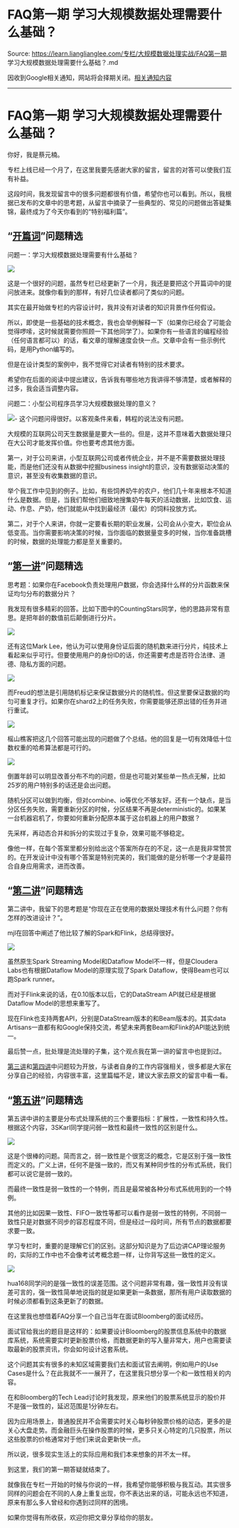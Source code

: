 # FAQ第一期 学习大规模数据处理需要什么基础？ 

Source: https://learn.lianglianglee.com/专栏/大规模数据处理实战/FAQ第一期 学习大规模数据处理需要什么基础？.md

因收到Google相关通知，网站将会择期关闭。[相关通知内容](https://lumendatabase.org/notices/44265620)

---

# FAQ第一期 学习大规模数据处理需要什么基础？

你好，我是蔡元楠。

专栏上线已经一个月了，在这里我要先感谢大家的留言，留言的对答可以使我们互有补益。

这段时间，我发现留言中的很多问题都很有价值，希望你也可以看到。所以，我根据已发布的文章中的思考题，从留言中摘录了一些典型的、常见的问题做出答疑集锦，最终成为了今天你看到的“特别福利篇”。

## “[开篇词](https://time.geekbang.org/column/article/90067)”问题精选

问题一：学习大规模数据处理需要有什么基础？

![](assets/6a4620bdc65f48e0beb11bf63e50e7c3.jpg)

这是一个很好的问题，虽然专栏已经更新了一个月，我还是要把这个开篇词中的提问放进来。就像你看到的那样，有好几位读者都问了类似的问题。

其实在最开始做专栏的内容设计时，我并没有对读者的知识背景作任何假设。

所以，即使是一些基础的技术概念，我也会举例解释一下（如果你已经会了可能会觉得啰嗦，这时候就需要你照顾一下其他同学了）。如果你有一些语言的编程经验（任何语言都可以）的话，看文章的理解速度会快一点。文章中会有一些示例代码，是用Python编写的。

但是在设计类型的案例中，我不觉得它对读者有特别的技术要求。

希望你在后面的阅读中提出建议，告诉我有哪些地方我讲得不够清楚，或者解释的过多，我会适当调整内容。

问题二：小型公司程序员学习大规模数据处理的意义？

![](assets/6f5f99d8f09447b4a9e4f3395df6c0ad.jpg)-
这个问题问得很好。以客观条件来看，韩程的说法没有问题。

大规模的互联网公司天生数据量是要大一些的。但是，这并不意味着大数据处理只在大公司才能发挥价值。你也要考虑其他方面。

第一，对于公司来讲，小型互联网公司或者传统企业，并不是不需要数据处理技能，而是他们还没有从数据中挖掘business insight的意识，没有数据驱动决策的意识，甚至没有收集数据的意识。

举个我工作中见到的例子。比如，有些饲养奶牛的农户，他们几十年来根本不知道什么是数据。但是，当我们帮他们细致地搜集奶牛每天的活动数据，比如饮食、运动、作息、产奶，他们就能从中找到最经济（最优）的饲料投放方式。

第二，对于个人来讲，你就一定要看长期的职业发展，公司会从小变大，职位会从低变高。当你需要影响决策的时候，当你面临的数据量变多的时候，当你准备跳槽的时候，数据的处理能力都是至关重要的。

## “[第一讲](https://time.geekbang.org/column/article/90081)”问题精选

思考题：如果你在Facebook负责处理用户数据，你会选择什么样的分片函数来保证均匀分布的数据分片？

我发现有很多精彩的回答。比如下图中的CountingStars同学，他的思路非常有意思。是把年龄的数值前后颠倒进行分片。

![](assets/5937cc0bb1704b7b8d18bca4087d24cc.jpg)

还有这位Mark Lee，他认为可以使用身份证后面的随机数来进行分片，纯技术上看起来似乎可行。但要使用用户的身份ID的话，你还需要考虑是否符合法律、道德、隐私方面的问题。

![](assets/1d6af79bfbed43fc908e495a286f34a5.jpg)

而Freud的想法是引用随机标记来保证数据分片的随机性。但这里要保证数据的均匀可重复才行。如果你在shard2上的任务失败，你需要能够还原出错的任务并进行重试。

![](assets/34db5de3452a45189a257064b9bb8efc.jpg)

榣山樵客把这几个回答可能出现的问题做了个总结。他的回复是一切有效降低十位数权重的哈希算法都是可行的。

![](assets/3352697be37e446893ac347dbd6604af.jpg)

倒置年龄可以明显改善分布不均的问题，但是也可能对某些单一热点无解，比如25岁的用户特别多的话还是会出问题。

随机分区可以做到均衡，但对combine、io等优化不够友好。还有一个缺点，是当分区任务失败，需要重新分区的时候，分区结果不再是deterministic的。如果某一台机器宕机了，你要如何重新分配原本属于这台机器上的用户数据？

先采样，再动态合并和拆分的实现过于复杂，效果可能不够稳定。

像他一样，在每个答案里都分别给出这个答案所存在的不足，这一点是我非常赞赏的。在开发设计中没有哪个答案是特别完美的，我们能做的是分析哪一个才是最符合自身应用需求，进而改善。

## “[第二讲](https://time.geekbang.org/column/article/90533)”问题精选

第二讲中，我留下的思考题是“你现在正在使用的数据处理技术有什么问题？你有怎样的改进设计？”。

mjl在回答中阐述了他比较了解的Spark和Flink，总结得很好。

![](assets/1ac1dd4794744076bbfe278927f7415f.jpg)

虽然原生Spark Streaming Model和Dataflow Model不一样，但是Cloudera Labs也有根据Dataflow Model的原理实现了Spark Dataflow，使得Beam也可以跑Spark runner。

而对于Flink来说的话，在0.10版本以后，它的DataStream API就已经是根据Dataflow Model的思想来重写了。

现在Flink也支持两套API，分别是DataStream版本的和Beam版本的。其实data Artisans一直都有和Google保持交流，希望未来两套Beam和Flink的API能达到统一。

最后赞一点，批处理是流处理的子集，这个观点我在第一讲的留言中也提到过。

[第三讲](https://time.geekbang.org/column/article/91125)和[第四讲](https://time.geekbang.org/column/article/91166)中问题较为开放，与读者自身的工作内容强相关，很多都是大家在分享自己的经验，内容很丰富，这里篇幅不足，建议大家去原文的留言中看一看。

## “[第五讲](https://time.geekbang.org/column/article/91647)”问题精选

第五讲中讲的主要是分布式处理系统的三个重要指标：扩展性，一致性和持久性。根据这个内容，3SKarl同学提问弱一致性和最终一致性的区别是什么。

![](assets/cba66dc2c76a48dfaadb974511b440d1.jpg)

这是个很棒的问题。简而言之，弱一致性是个很宽泛的概念，它是区别于强一致性而定义的。广义上讲，任何不是强一致的，而又有某种同步性的分布式系统，我们都可以说它是弱一致的。

而最终一致性是弱一致性的一个特例，而且是最常被各种分布式系统用到的一个特例。

其他的比如因果一致性、FIFO一致性等都可以看作是弱一致性的特例，不同弱一致性只是对数据不同步的容忍程度不同，但是经过一段时间，所有节点的数据都要求要一致。

学习专栏时，重要的是理解它们的区别。这部分知识是为了后边讲CAP理论服务的，实际的工作中也不会像考试考概念题一样，让你背写这些一致性的定义。

![](assets/a244c10da4aa4e84a60227c85d12e8ed.jpg)

hua168同学问的是强一致性的误差范围。这个问题非常有趣，强一致性并没有误差可言的，强一致性简单地说指的就是如果更新一条数据，那所有用户读取数据的时候必须都看到这条更新了的数据。

在这里我也想借着FAQ分享一个自己当年在面试Bloomberg的面试经历。

面试官给我出的题目是这样的：如果要设计Bloomberg的股票信息系统中的数据库系统，系统需要实时更新股票价格，而数据更新的写入量非常大，用户也需要读取最新的股票资讯，你会如何设计这套系统。

这个问题其实有很多的未知区域需要我们去和面试官去阐明，例如用户的Use Cases是什么？在此我就不一一展开了，在这里我只想分享一个和一致性相关的内容。

在和Bloomberg的Tech Lead讨论时我发现，原来他们的股票系统显示的股价并不是强一致性的，延迟范围是1分钟左右。

因为应用场景上，普通股民并不会需要实时关心每秒钟股票价格的动态，更多的是关心大盘走势。而金融巨头在操作股票的时候，更多只关心特定的几只股票，所以这些股票的价格通常对于他们来说会更新快一点。

所以说，很多现实生活上的实际应用和我们本来想象的并不太一样。

到这里，我们的第一期答疑就结束了。

就像我在专栏一开始的时候与你说的一样，我希望你能够积极与我互动。其实很多同样的问题会在不同的人身上重复出现，你不表达出来的话，可能永远也不知道，原来有那么多人曾经和你遇到过同样的困境。

如果你觉得有所收获，欢迎你把文章分享给你的朋友。